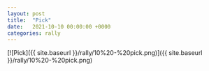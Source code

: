 ```yaml
---
layout: post
title:  "Pick"
date:   2021-10-10 00:00:00 +0000
categories: rally
---
```


[![Pick]({{ site.baseurl }}/rally/10%20-%20pick.png)]({{ site.baseurl }}/rally/10%20-%20pick.png)


